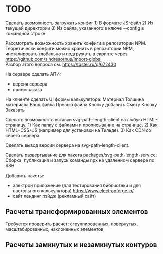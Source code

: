 TODO
====

Сделать возможность загружать конфиг
    1) В формате JS-файл 
    2) Из текущей директории
    3) Из файла, указанного в ключе --config в командной строке

Рассмотреть возможность хранить конфиги в репозитории NPM.
Теоретически конфиги можно хранить в репозитории NPM, инсталировать глобально и подгружать
в скрипте через https://github.com/sindresorhus/import-global  
Разбор этого вопроса см. https://toster.ru/q/672430

На сервере сделать АПИ:
- версия сервера
- прием заказа

На клиенте сделать UI формы калькулятора:
Материал
Толщина материала
Ввод файла
Превью файла
Кнопку добавить
Смету
Кнопку Заказать

Сделать возможность вставки svg-path-length-client на любую HTML-страницу.
    1) Как папку с файлами и прописывание на странице.
    2) Как HTML+CSS+JS (например для установки на Тильде).
    3) Как CDN со своего сервера.

Сделать вывод версии сервера на svg-path-length-client.

Сделать развертывание для пакета packages/svg-path-length-service:
    Сборка, публикация и запуск команды npx на удаленном сервере по SSH.

Добавить пакеты:
- электрон приложение (для тестирования библиотеки и для настольного калькулятора) https://www.electronforge.io/
- сайт лендинг пэйдж (рекламный сайт)

Расчеты трансформированных элементов
------------------------------------

Требуется проверить расчет: 
сгруппированных, повернутых, масштабированных, наклоненных элементов.

Расчеты замкнутых и незамкнутых контуров
----------------------------------------


